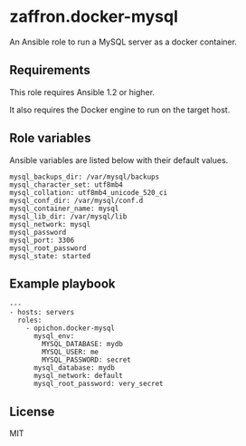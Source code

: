 # zaffron.docker-mysql

An Ansible role to run a MySQL server as a docker container.

## Requirements

This role requires Ansible 1.2 or higher.

It also requires the Docker engine to run on the target host.

## Role variables

Ansible variables are listed below with their default values.

```
mysql_backups_dir: /var/mysql/backups
mysql_character_set: utf8mb4
mysql_collation: utf8mb4_unicode_520_ci
mysql_conf_dir: /var/mysql/conf.d
mysql_container_name: mysql
mysql_lib_dir: /var/mysql/lib
mysql_network: mysql
mysql_password
mysql_port: 3306
mysql_root_password
mysql_state: started
```

## Example playbook

```
---
- hosts: servers
  roles:
  	- opichon.docker-mysql
  	  mysql_env:
  	  	MYSQL_DATABASE: mydb
  	  	MYSQL_USER: me
  	  	MYSQL_PASSWORD: secret
  	  mysql_database: mydb
  	  mysql_network: default
  	  mysql_root_password: very_secret
```

## License

MIT

